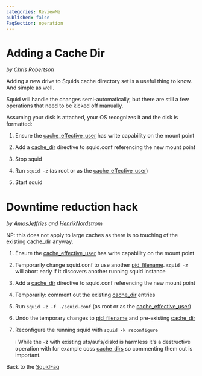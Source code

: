 ```yaml
---
categories: ReviewMe
published: false
FaqSection: operation
---
```

# Adding a Cache Dir

*by Chris Robertson*

Adding a new drive to Squids cache directory set is a useful thing to
know. And simple as well.

Squid will handle the changes semi-automatically, but there are still a
few operations that need to be kicked off manually.

Assuming your disk is attached, your OS recognizes it and the disk is
formatted:

1.  Ensure the
    [cache_effective_user](http://www.squid-cache.org/Doc/config/cache_effective_user)
    has write capability on the mount point

2.  Add a [cache_dir](http://www.squid-cache.org/Doc/config/cache_dir)
    directive to squid.conf referencing the new mount point

3.  Stop squid

4.  Run `squid -z` (as root or as the
    [cache_effective_user](http://www.squid-cache.org/Doc/config/cache_effective_user))

5.  Start squid

# Downtime reduction hack

*by
[AmosJeffries](/AmosJeffries)
and
[HenrikNordstrom](/HenrikNordstrom)*

NP: this does not apply to large caches as there is no touching of the
existing cache_dir anyway.

1.  Ensure the
    [cache_effective_user](http://www.squid-cache.org/Doc/config/cache_effective_user)
    has write capability on the mount point

2.  Temporarily change squid.conf to use another
    [pid_filename](http://www.squid-cache.org/Doc/config/pid_filename).
    `squid -z` will abort early if it discovers another running squid
    instance

3.  Add a [cache_dir](http://www.squid-cache.org/Doc/config/cache_dir)
    directive to squid.conf referencing the new mount point

4.  Temporarily: comment out the existing
    [cache_dir](http://www.squid-cache.org/Doc/config/cache_dir)
    entries

5.  Run `squid -z -f ./squid.conf` (as root or as the
    [cache_effective_user](http://www.squid-cache.org/Doc/config/cache_effective_user))

6.  Undo the temporary changes to
    [pid_filename](http://www.squid-cache.org/Doc/config/pid_filename)
    and pre-existing
    [cache_dir](http://www.squid-cache.org/Doc/config/cache_dir)

7.  Reconfigure the running squid with `squid -k reconfigure`
    
    :information_source:
    While the -z with existing ufs/aufs/diskd is harmless it's a
    destructive operation with for example coss
    [cache_dirs](http://www.squid-cache.org/Doc/config/cache_dirs) so
    commenting them out is important.

Back to the
[SquidFaq](/SquidFaq)
